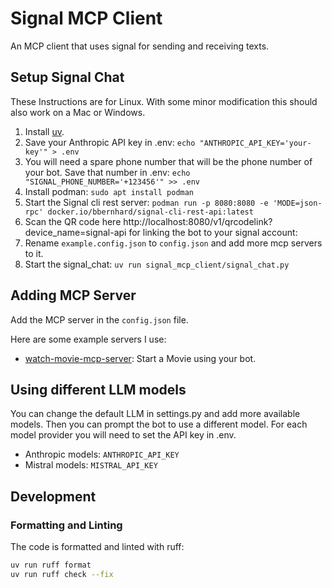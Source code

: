 # Signal MCP Client

An MCP client that uses signal for sending and receiving texts.

## Setup Signal Chat

These Instructions are for Linux. With some minor modification this should also work on a Mac or Windows.

1. Install [uv](https://docs.astral.sh/uv/).
2. Save your Anthropic API key in .env: `echo "ANTHROPIC_API_KEY='your-key'" > .env`
3. You will need a spare phone number that will be the phone number of your bot. Save that number in .env: `echo "SIGNAL_PHONE_NUMBER='+123456'" >> .env`
4. Install podman: `sudo apt install podman`
5. Start the Signal cli rest server: `podman run -p 8080:8080 -e 'MODE=json-rpc' docker.io/bbernhard/signal-cli-rest-api:latest`
6. Scan the QR code here http://localhost:8080/v1/qrcodelink?device_name=signal-api for linking the bot to your signal account:
7. Rename `example.config.json` to `config.json` and add more mcp servers to it.
8. Start the signal_chat: `uv run signal_mcp_client/signal_chat.py`


## Adding MCP Server

Add the MCP server in the `config.json` file.

Here are some example servers I use:
- [watch-movie-mcp-server](https://github.com/piebro/watch-movie-mcp-server): Start a Movie using your bot.


## Using different LLM models

You can change the default LLM in settings.py and add more available models.
Then you can prompt the bot to use a different model.
For each model provider you will need to set the API key in .env.

- Anthropic models: `ANTHROPIC_API_KEY`
- Mistral models: `MISTRAL_API_KEY`


## Development

### Formatting and Linting

The code is formatted and linted with ruff:

```bash
uv run ruff format
uv run ruff check --fix
```